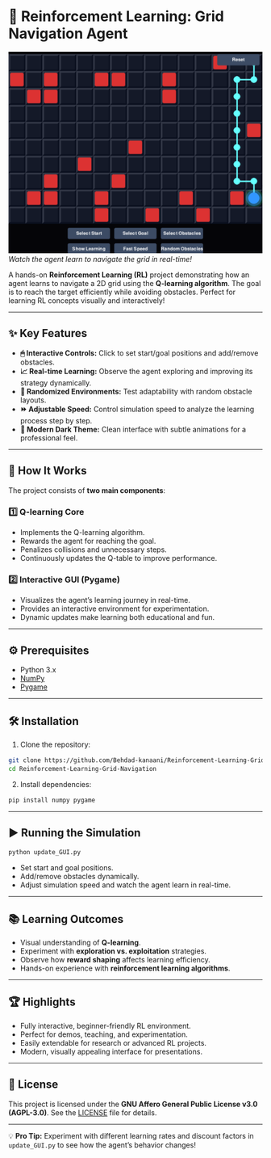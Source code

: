 # 🧠 Reinforcement Learning: Grid Navigation Agent

![Project Demo](https://github.com/Behdad-kanaani/Reinforcement-Learning-Grid-Navigation/blob/main/demo.png)
*Watch the agent learn to navigate the grid in real-time!*

A hands-on **Reinforcement Learning (RL)** project demonstrating how an agent learns to navigate a 2D grid using the **Q-learning algorithm**. The goal is to reach the target efficiently while avoiding obstacles. Perfect for learning RL concepts visually and interactively!

---

## ✨ Key Features

* **🖱 Interactive Controls:** Click to set start/goal positions and add/remove obstacles.
* **📈 Real-time Learning:** Observe the agent exploring and improving its strategy dynamically.
* **🎲 Randomized Environments:** Test adaptability with random obstacle layouts.
* **⏩ Adjustable Speed:** Control simulation speed to analyze the learning process step by step.
* **🌙 Modern Dark Theme:** Clean interface with subtle animations for a professional feel.

---

## 🧩 How It Works

The project consists of **two main components**:

### 1️⃣ Q-learning Core

* Implements the Q-learning algorithm.
* Rewards the agent for reaching the goal.
* Penalizes collisions and unnecessary steps.
* Continuously updates the Q-table to improve performance.

### 2️⃣ Interactive GUI (Pygame)

* Visualizes the agent’s learning journey in real-time.
* Provides an interactive environment for experimentation.
* Dynamic updates make learning both educational and fun.

---

## ⚙️ Prerequisites

* Python 3.x
* [NumPy](https://numpy.org/)
* [Pygame](https://www.pygame.org/news)

---

## 🛠 Installation

1. Clone the repository:

```bash
git clone https://github.com/Behdad-kanaani/Reinforcement-Learning-Grid-Navigation.git
cd Reinforcement-Learning-Grid-Navigation
```

2. Install dependencies:

```bash
pip install numpy pygame
```

---

## ▶️ Running the Simulation

```bash
python update_GUI.py
```

* Set start and goal positions.
* Add/remove obstacles dynamically.
* Adjust simulation speed and watch the agent learn in real-time.

---

## 📚 Learning Outcomes

* Visual understanding of **Q-learning**.
* Experiment with **exploration vs. exploitation** strategies.
* Observe how **reward shaping** affects learning efficiency.
* Hands-on experience with **reinforcement learning algorithms**.

---

## 🏆 Highlights

* Fully interactive, beginner-friendly RL environment.
* Perfect for demos, teaching, and experimentation.
* Easily extendable for research or advanced RL projects.
* Modern, visually appealing interface for presentations.

---

## 📄 License

This project is licensed under the **GNU Affero General Public License v3.0 (AGPL-3.0)**. See the [LICENSE](LICENSE) file for details.

---

💡 **Pro Tip:** Experiment with different learning rates and discount factors in `update_GUI.py` to see how the agent’s behavior changes!
